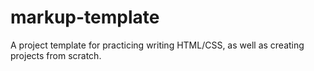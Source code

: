 markup-template
===============

A project template for practicing writing HTML/CSS, as well as creating projects from scratch.
